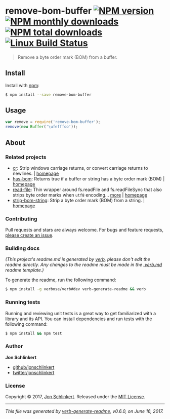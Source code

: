 # remove-bom-buffer [![NPM version](https://img.shields.io/npm/v/remove-bom-buffer.svg?style=flat)](https://www.npmjs.com/package/remove-bom-buffer) [![NPM monthly downloads](https://img.shields.io/npm/dm/remove-bom-buffer.svg?style=flat)](https://npmjs.org/package/remove-bom-buffer) [![NPM total downloads](https://img.shields.io/npm/dt/remove-bom-buffer.svg?style=flat)](https://npmjs.org/package/remove-bom-buffer) [![Linux Build Status](https://img.shields.io/travis/jonschlinkert/remove-bom-buffer.svg?style=flat&label=Travis)](https://travis-ci.org/jonschlinkert/remove-bom-buffer)

> Remove a byte order mark (BOM) from a buffer.

## Install

Install with [npm](https://www.npmjs.com/):

```sh
$ npm install --save remove-bom-buffer
```

## Usage

```js
var remove = require('remove-bom-buffer');
remove(new Buffer('\ufefffoo'));
```

## About

### Related projects

* [cr](https://www.npmjs.com/package/cr): Strip windows carriage returns, or convert carriage returns to newlines. | [homepage](https://github.com/jonschlinkert/cr "Strip windows carriage returns, or convert carriage returns to newlines.")
* [has-bom](https://www.npmjs.com/package/has-bom): Returns true if a buffer or string has a byte order mark (BOM) | [homepage](https://github.com/jonschlinkert/has-bom "Returns true if a buffer or string has a byte order mark (BOM)")
* [read-file](https://www.npmjs.com/package/read-file): Thin wrapper around fs.readFile and fs.readFileSync that also strips byte order marks when `utf8` encoding… [more](https://github.com/jonschlinkert/read-file) | [homepage](https://github.com/jonschlinkert/read-file "Thin wrapper around fs.readFile and fs.readFileSync that also strips byte order marks when `utf8` encoding is chosen. Also optionally replaces windows newlines with unix newlines.")
* [strip-bom-string](https://www.npmjs.com/package/strip-bom-string): Strip a byte order mark (BOM) from a string. | [homepage](https://github.com/jonschlinkert/strip-bom-string "Strip a byte order mark (BOM) from a string.")

### Contributing

Pull requests and stars are always welcome. For bugs and feature requests, [please create an issue](../../issues/new).

### Building docs

_(This project's readme.md is generated by [verb](https://github.com/verbose/verb-generate-readme), please don't edit the readme directly. Any changes to the readme must be made in the [.verb.md](.verb.md) readme template.)_

To generate the readme, run the following command:

```sh
$ npm install -g verbose/verb#dev verb-generate-readme && verb
```

### Running tests

Running and reviewing unit tests is a great way to get familiarized with a library and its API. You can install dependencies and run tests with the following command:

```sh
$ npm install && npm test
```

### Author

**Jon Schlinkert**

* [github/jonschlinkert](https://github.com/jonschlinkert)
* [twitter/jonschlinkert](https://twitter.com/jonschlinkert)

### License

Copyright © 2017, [Jon Schlinkert](https://github.com/jonschlinkert).
Released under the [MIT License](LICENSE).

***

_This file was generated by [verb-generate-readme](https://github.com/verbose/verb-generate-readme), v0.6.0, on June 16, 2017._